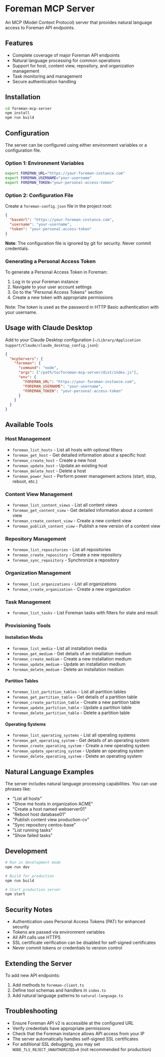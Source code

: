 # Foreman MCP Server

An MCP (Model Context Protocol) server that provides natural language access to Foreman API endpoints.

## Features

- Complete coverage of major Foreman API endpoints
- Natural language processing for common operations
- Support for host, content view, repository, and organization management
- Task monitoring and management
- Secure authentication handling

## Installation

```bash
cd foreman-mcp-server
npm install
npm run build
```

## Configuration

The server can be configured using either environment variables or a configuration file.

### Option 1: Environment Variables

```bash
export FOREMAN_URL="https://your-foreman-instance.com"
export FOREMAN_USERNAME="your-username"
export FOREMAN_TOKEN="your-personal-access-token"
```

### Option 2: Configuration File

Create a `foreman-config.json` file in the project root:

```json
{
  "baseUrl": "https://your-foreman-instance.com",
  "username": "your-username",
  "token": "your-personal-access-token"
}
```

**Note**: The configuration file is ignored by git for security. Never commit credentials.

### Generating a Personal Access Token

To generate a Personal Access Token in Foreman:
1. Log in to your Foreman instance
2. Navigate to your user account settings
3. Go to the "Personal Access Tokens" section
4. Create a new token with appropriate permissions

Note: The token is used as the password in HTTP Basic authentication with your username.

## Usage with Claude Desktop

Add to your Claude Desktop configuration (`~/Library/Application Support/Claude/claude_desktop_config.json`):

```json
{
  "mcpServers": {
    "foreman": {
      "command": "node",
      "args": ["/path/to/foreman-mcp-server/dist/index.js"],
      "env": {
        "FOREMAN_URL": "https://your-foreman-instance.com",
        "FOREMAN_USERNAME": "your-username",
        "FOREMAN_TOKEN": "your-personal-access-token"
      }
    }
  }
}
```

## Available Tools

### Host Management
- `foreman_list_hosts` - List all hosts with optional filters
- `foreman_get_host` - Get detailed information about a specific host
- `foreman_create_host` - Create a new host
- `foreman_update_host` - Update an existing host
- `foreman_delete_host` - Delete a host
- `foreman_power_host` - Perform power management actions (start, stop, reboot, etc.)

### Content View Management
- `foreman_list_content_views` - List all content views
- `foreman_get_content_view` - Get detailed information about a content view
- `foreman_create_content_view` - Create a new content view
- `foreman_publish_content_view` - Publish a new version of a content view

### Repository Management
- `foreman_list_repositories` - List all repositories
- `foreman_create_repository` - Create a new repository
- `foreman_sync_repository` - Synchronize a repository

### Organization Management
- `foreman_list_organizations` - List all organizations
- `foreman_create_organization` - Create a new organization

### Task Management
- `foreman_list_tasks` - List Foreman tasks with filters for state and result

### Provisioning Tools

#### Installation Media
- `foreman_list_media` - List all installation media
- `foreman_get_medium` - Get details of an installation medium
- `foreman_create_medium` - Create a new installation medium
- `foreman_update_medium` - Update an installation medium
- `foreman_delete_medium` - Delete an installation medium

#### Partition Tables
- `foreman_list_partition_tables` - List all partition tables
- `foreman_get_partition_table` - Get details of a partition table
- `foreman_create_partition_table` - Create a new partition table
- `foreman_update_partition_table` - Update a partition table
- `foreman_delete_partition_table` - Delete a partition table

#### Operating Systems
- `foreman_list_operating_systems` - List all operating systems
- `foreman_get_operating_system` - Get details of an operating system
- `foreman_create_operating_system` - Create a new operating system
- `foreman_update_operating_system` - Update an operating system
- `foreman_delete_operating_system` - Delete an operating system

## Natural Language Examples

The server includes natural language processing capabilities. You can use phrases like:

- "List all hosts"
- "Show me hosts in organization ACME"
- "Create a host named webserver01"
- "Reboot host database01"
- "Publish content view production-cv"
- "Sync repository centos-base"
- "List running tasks"
- "Show failed tasks"

## Development

```bash
# Run in development mode
npm run dev

# Build for production
npm run build

# Start production server
npm start
```

## Security Notes

- Authentication uses Personal Access Tokens (PAT) for enhanced security
- Tokens are passed via environment variables
- All API calls use HTTPS
- SSL certificate verification can be disabled for self-signed certificates
- Never commit tokens or credentials to version control

## Extending the Server

To add new API endpoints:

1. Add methods to `foreman-client.ts`
2. Define tool schemas and handlers in `index.ts`
3. Add natural language patterns to `natural-language.ts`

## Troubleshooting

- Ensure Foreman API v2 is accessible at the configured URL
- Verify credentials have appropriate permissions
- Check that the Foreman instance allows API access from your IP
- The server automatically handles self-signed SSL certificates
- For additional SSL debugging, you may set `NODE_TLS_REJECT_UNAUTHORIZED=0` (not recommended for production)